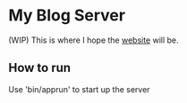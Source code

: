 # My Blog Server
(WIP) This is where I hope the [website](http://localhost:8000/) will be.

## How to run
Use 'bin/apprun' to start up the server